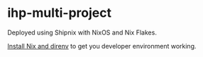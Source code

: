 # ihp-multi-project

Deployed using Shipnix with NixOS and Nix Flakes.

[Install Nix and direnv](https://docs.shipnix.io/intro/install-nix/) to get you developer environment working.
